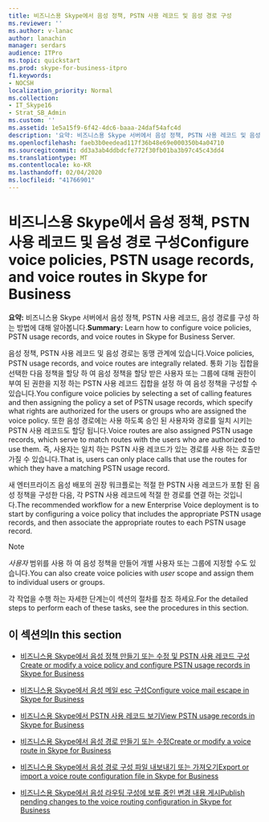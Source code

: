 ```yaml
---
title: 비즈니스용 Skype에서 음성 정책, PSTN 사용 레코드 및 음성 경로 구성
ms.reviewer: ''
ms.author: v-lanac
author: lanachin
manager: serdars
audience: ITPro
ms.topic: quickstart
ms.prod: skype-for-business-itpro
f1.keywords:
- NOCSH
localization_priority: Normal
ms.collection:
- IT_Skype16
- Strat_SB_Admin
ms.custom: ''
ms.assetid: 1e5a15f9-6f42-4dc6-baaa-24daf54afc4d
description: '요약: 비즈니스용 Skype 서버에서 음성 정책, PSTN 사용 레코드 및 음성 경로를 구성 하는 방법에 대해 알아봅니다.'
ms.openlocfilehash: faeb3b0eedead117f36b48e69e000350b4a04710
ms.sourcegitcommit: dd3a3ab4ddbdcfe772f30fb01ba3b97c45c43dd4
ms.translationtype: MT
ms.contentlocale: ko-KR
ms.lasthandoff: 02/04/2020
ms.locfileid: "41766901"
---
```

# <a name="configure-voice-policies-pstn-usage-records-and-voice-routes-in-skype-for-business"></a><span data-ttu-id="2af24-103">비즈니스용 Skype에서 음성 정책, PSTN 사용 레코드 및 음성 경로 구성</span><span class="sxs-lookup"><span data-stu-id="2af24-103">Configure voice policies, PSTN usage records, and voice routes in Skype for Business</span></span>
 
<span data-ttu-id="2af24-104">**요약:** 비즈니스용 Skype 서버에서 음성 정책, PSTN 사용 레코드, 음성 경로를 구성 하는 방법에 대해 알아봅니다.</span><span class="sxs-lookup"><span data-stu-id="2af24-104">**Summary:** Learn how to configure voice policies, PSTN usage records, and voice routes in Skype for Business Server.</span></span>
  
<span data-ttu-id="2af24-105">음성 정책, PSTN 사용 레코드 및 음성 경로는 동맹 관계에 있습니다.</span><span class="sxs-lookup"><span data-stu-id="2af24-105">Voice policies, PSTN usage records, and voice routes are integrally related.</span></span> <span data-ttu-id="2af24-106">통화 기능 집합을 선택한 다음 정책을 할당 하 여 음성 정책을 할당 받은 사용자 또는 그룹에 대해 권한이 부여 된 권한을 지정 하는 PSTN 사용 레코드 집합을 설정 하 여 음성 정책을 구성할 수 있습니다.</span><span class="sxs-lookup"><span data-stu-id="2af24-106">You configure voice policies by selecting a set of calling features and then assigning the policy a set of PSTN usage records, which specify what rights are authorized for the users or groups who are assigned the voice policy.</span></span> <span data-ttu-id="2af24-107">또한 음성 경로에는 사용 하도록 승인 된 사용자와 경로를 일치 시키는 PSTN 사용 레코드도 할당 됩니다.</span><span class="sxs-lookup"><span data-stu-id="2af24-107">Voice routes are also assigned PSTN usage records, which serve to match routes with the users who are authorized to use them.</span></span> <span data-ttu-id="2af24-108">즉, 사용자는 일치 하는 PSTN 사용 레코드가 있는 경로를 사용 하는 호출만 가질 수 있습니다.</span><span class="sxs-lookup"><span data-stu-id="2af24-108">That is, users can only place calls that use the routes for which they have a matching PSTN usage record.</span></span>
  
<span data-ttu-id="2af24-109">새 엔터프라이즈 음성 배포의 권장 워크플로는 적절 한 PSTN 사용 레코드가 포함 된 음성 정책을 구성한 다음, 각 PSTN 사용 레코드에 적절 한 경로를 연결 하는 것입니다.</span><span class="sxs-lookup"><span data-stu-id="2af24-109">The recommended workflow for a new Enterprise Voice deployment is to start by configuring a voice policy that includes the appropriate PSTN usage records, and then associate the appropriate routes to each PSTN usage record.</span></span> 
  
> [!NOTE]
> <span data-ttu-id="2af24-110">*사용자* 범위를 사용 하 여 음성 정책을 만들어 개별 사용자 또는 그룹에 지정할 수도 있습니다.</span><span class="sxs-lookup"><span data-stu-id="2af24-110">You can also create voice policies with  *user*  scope and assign them to individual users or groups.</span></span>
  
<span data-ttu-id="2af24-111">각 작업을 수행 하는 자세한 단계는이 섹션의 절차를 참조 하세요.</span><span class="sxs-lookup"><span data-stu-id="2af24-111">For the detailed steps to perform each of these tasks, see the procedures in this section.</span></span>
  
## <a name="in-this-section"></a><span data-ttu-id="2af24-112">이 섹션의</span><span class="sxs-lookup"><span data-stu-id="2af24-112">In this section</span></span>

- [<span data-ttu-id="2af24-113">비즈니스용 Skype에서 음성 정책 만들기 또는 수정 및 PSTN 사용 레코드 구성</span><span class="sxs-lookup"><span data-stu-id="2af24-113">Create or modify a voice policy and configure PSTN usage records in Skype for Business</span></span>](voice-policy-and-pstn-usage-records.md)
    
- [<span data-ttu-id="2af24-114">비즈니스용 Skype에서 음성 메일 esc 구성</span><span class="sxs-lookup"><span data-stu-id="2af24-114">Configure voice mail escape in Skype for Business</span></span>](configure-voice-mail-escape.md)
    
- [<span data-ttu-id="2af24-115">비즈니스용 Skype에서 PSTN 사용 레코드 보기</span><span class="sxs-lookup"><span data-stu-id="2af24-115">View PSTN usage records in Skype for Business</span></span>](view-pstn-usage-records.md)
    
- [<span data-ttu-id="2af24-116">비즈니스용 Skype에서 음성 경로 만들기 또는 수정</span><span class="sxs-lookup"><span data-stu-id="2af24-116">Create or modify a voice route in Skype for Business</span></span>](create-or-modify-a-voice-route.md)
    
- [<span data-ttu-id="2af24-117">비즈니스용 Skype에서 음성 경로 구성 파일 내보내기 또는 가져오기</span><span class="sxs-lookup"><span data-stu-id="2af24-117">Export or import a voice route configuration file in Skype for Business</span></span>](voice-route-configuration-import-export.md)
    
- [<span data-ttu-id="2af24-118">비즈니스용 Skype에서 음성 라우팅 구성에 보류 중인 변경 내용 게시</span><span class="sxs-lookup"><span data-stu-id="2af24-118">Publish pending changes to the voice routing configuration in Skype for Business</span></span>](voice-route-config-changes.md)
    

